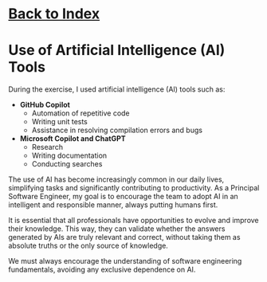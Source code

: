# [Back to Index](./Documents/Index.md)

# Use of Artificial Intelligence (AI) Tools

During the exercise, I used artificial intelligence (AI) tools such as:

- **GitHub Copilot**
  - Automation of repetitive code
  - Writing unit tests
  - Assistance in resolving compilation errors and bugs
- **Microsoft Copilot and ChatGPT**
  - Research
  - Writing documentation
  - Conducting searches

The use of AI has become increasingly common in our daily lives, simplifying tasks and significantly contributing to productivity. As a Principal Software Engineer, my goal is to encourage the team to adopt AI in an intelligent and responsible manner, always putting humans first.

It is essential that all professionals have opportunities to evolve and improve their knowledge. This way, they can validate whether the answers generated by AIs are truly relevant and correct, without taking them as absolute truths or the only source of knowledge.

We must always encourage the understanding of software engineering fundamentals, avoiding any exclusive dependence on AI.
